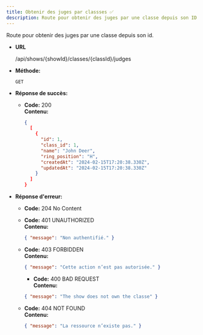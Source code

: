 ```yaml
---
title: Obtenir des juges par classses ✅
description: Route pour obtenir des juges par une classe depuis son ID
---
```


Route pour obtenir des juges par une classe depuis son id.

- **URL**

  /api/shows/{showId}/classes/{classId}/judges

- **Méthode:**

  `GET`

- **Réponse de succès:**
  - **Code:** 200 <br />
    **Contenu:**
    ```json
    {
      [
        {
          "id": 1,
          "class_id": 1,
          "name": "John Deer",
          "ring_position": "H",
          "createdAt": "2024-02-15T17:20:38.330Z",
          "updatedAt": "2024-02-15T17:20:38.330Z"
        }
      ]
    }
    ```

* **Réponse d'erreur:**

  - **Code:** 204 No Content<br />

  * **Code:** 401 UNAUTHORIZED <br />
    **Contenu:** 
    ```json
    { "message": "Non authentifié." }
    ```

  * **Code:** 403 FORBIDDEN <br />
    **Contenu:** 
    ```json
    { "message": "Cette action n’est pas autorisée." }
    ```

    * **Code:** 400 BAD REQUEST <br />
    **Contenu:** 
    ```json
    { "message": "The show does not own the classe" }
    ```

  * **Code:** 404 NOT FOUND <br />
    **Contenu:** 
    ```json
    { "message": "La ressource n’existe pas." }
    ```
 
